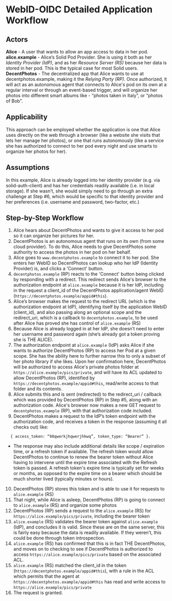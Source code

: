 # WebID-OIDC Detailed Application Workflow

## Actors
**Alice** - A user that wants to allow an app access to data in her pod.  
**alice.example** - Alice’s Solid Pod Provider. She is using it both as her *Identity Provider (IdP)*, and as her *Resource Server (RS)* because her data is stored in her pod. This is the typical case for most Solid users.  
**DecentPhotos** - The decentralized app that Alice wants to use at decentphotos.example, making it the *Relying Party (RP)*. Once authorized, it will act as an autonomous agent that connects to Alice's pod on its own at a regular interval or through an event-based trigger, and will organize her photos into different smart albums like - “photos taken in Italy”, or “photos of Bob".

## Applicability
This approach can be employed whether the application is one that Alice uses directly on the web through a browser (like a website she visits that lets her manage her photos), or one that runs autonomously (like a service she has authorized to connect to her pod every night and use smarts to organize her photos for her).

## Assumptions
In this example, Alice is already logged into her identity provider (e.g. via solid-auth-client) and has her credentials readily available (i.e. in local storage). If she wasn’t, she would simply need to go through an extra challenge at Step #6, which would be specific to that identity provider and her preferences (i.e. username and password, two-factor, etc.)

## Step-by-Step Workflow
1. Alice hears about DecentPhotos and wants to give it access to her pod so it can organize her pictures for her.
2. DecentPhotos is an autonomous agent that runs on its own (from some cloud provider). To do this, Alice needs to give DecentPhotos some authority to access the photos in her pod on her behalf.
3. Alice goes to `www.decentphotos.example` to connect it to her pod. She enters her WebID so DecentPhotos can lookup who her IdP (Identity Provider) is, and clicks a 'Connect' button.
4. `decentphotos.example` (RP) reacts to the 'Connect' button being clicked by responding with a redirect. This redirect sends Alice's browser to the authorization endpoint at `alice.example` because it is her IdP, including in the request a client_id of the DecentPhotos application/agent WebID (`https://decentphotos.example/appid#this`).
5. Alice’s browser makes the request to the redirect URL (which is the authorization endpoint at IdP), identifying itself by the application WebID (client_id), and also passing along an optional scope and the redirect_uri, which is a callback to `decentphotos.example`, to be used after Alice has proved she has control of `alice.example` (RS)
6. Because Alice is already logged in at her IdP, she doesn’t need to enter her username and password again (she’s already got a token proving she is THE ALICE).
7. The authorization endpoint at `alice.example` (IdP) asks Alice if she wants to authorize DecentPhotos (RP) to access her Pod at a given scope. She has the ability here to further narrow this to only a subset of her photo library if she likes. Upon her confirmation here, DecentPhotos will be authorized to access Alice's private photos folder at `https://alice.example/pics/private`, and will have its ACL updated to allow DecentPhotos (RP), identified by `https://decentphotos.example/appid#this`, read/write access to that folder and its contents.
8. Alice submits this and is sent (redirected) to the redirect_uri / callback which was provided by DecentPhotos (RP) in Step #5, along with an authorization code. Alice's browser now makes a new GET request to `decentphotos.example` (RP), with that authorization code included.
9. DecentPhotos makes a request to the IdP’s token endpoint with the authorization code, and receives a token in the response (assuming it all checks out) like:  
```
  { access_token: “98qwerkjhqwerjhkwq”, token_type: “Bearer” }.
```
  - The response may also include additional details like scope / expiration time, or a refresh token if available. The refresh token would allow DecentPhotos to continue to renew the bearer token without Alice having to intervene until the expire time associated with the Refresh token is passed. A refresh token's expire time is typically set for weeks or months, as opposed to the expire time on a bearer which should be much shorter lived (typically minutes or hours).

10. DecentPhotos (RP) stores this token and is able to use it for requests to `alice.example` (RS)
11. That night, while Alice is asleep, DecentPhotos (RP) is going to connect to `alice.example` (RS) and organize some photos
12. DecentPhotos (RP) sends a request to the `alice.example` (RS) for `https://alice.example/pics/private`, including the bearer token
13. `alice.example` (RS) validates the bearer token against `alice.example` (IdP), and concludes it is valid. Since these are on the same server, this is fairly easy because the data is readily available. If they weren’t, this could be done through token introspection.
14. `alice.example` (RS) has confirmed that this is in fact THE DecentPhotos, and moves on to checking to see if DecentPhotos is authorized to access `https://alice.example/pics/private` based on the associated ACL.
15. `alice.example` (RS) matched the client_id in the token (`https://decentphotos.example/appid#this`), with a rule in the ACL which permits that the agent at `https://decentphotos.example/appid#this` has read and write access to `https://alice.example/pics/private`
16. The request is granted.
